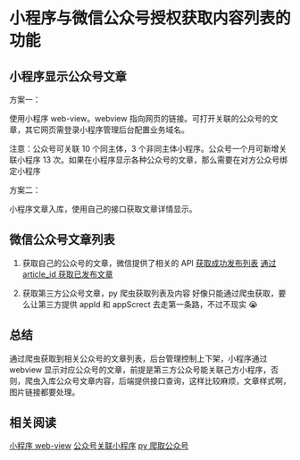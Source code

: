 # 小程序与微信公众号授权获取内容列表的功能

## 小程序显示公众号文章

方案一：

使用小程序 web-view。webview 指向网页的链接。可打开关联的公众号的文章，其它网页需登录小程序管理后台配置业务域名。

注意：公众号可关联 10 个同主体，3 个非同主体小程序。公众号一个月可新增关联小程序 13 次。如果在小程序显示各种公众号的文章，那么需要在对方公众号绑定小程序

方案二：

小程序文章入库，使用自己的接口获取文章详情显示。

## 微信公众号文章列表

1. 获取自己的公众号的文章，微信提供了相关的 API
   [获取成功发布列表](https://developers.weixin.qq.com/doc/offiaccount/Publish/Get_publication_records.html)
   [通过 article_id 获取已发布文章](https://developers.weixin.qq.com/doc/offiaccount/Publish/Get_article_from_id.html)

2. 获取第三方公众号文章，py 爬虫获取列表及内容
   好像只能通过爬虫获取，要么让第三方提供 appId 和 appScrect 去走第一条路，不过不现实 😭

## 总结

通过爬虫获取到相关公众号的文章列表，后台管理控制上下架，小程序通过 webview 显示对应公众号的文章，前提是第三方公众号能关联己方小程序，否则，爬虫入库公众号文章内容，后端提供接口查询，这样比较麻烦，文章样式啊，图片链接都要处理。

## 相关阅读

[小程序 web-view](https://developers.weixin.qq.com/miniprogram/dev/component/web-view.html)
[公众号关联小程序](https://developers.weixin.qq.com/miniprogram/introduction/#%E5%85%AC%E4%BC%97%E5%8F%B7%E5%85%B3%E8%81%94%E5%B0%8F%E7%A8%8B%E5%BA%8F)
[py 爬取公众号](https://wnma3mz.github.io/hexo_blog/2017/11/18/%E8%AE%B0%E4%B8%80%E6%AC%A1%E5%BE%AE%E4%BF%A1%E5%85%AC%E4%BC%97%E5%8F%B7%E7%88%AC%E8%99%AB%E7%9A%84%E7%BB%8F%E5%8E%86%EF%BC%88%E5%BE%AE%E4%BF%A1%E6%96%87%E7%AB%A0%E9%98%85%E8%AF%BB%E7%82%B9%E8%B5%9E%E7%9A%84%E8%8E%B7%E5%8F%96%EF%BC%89/)

